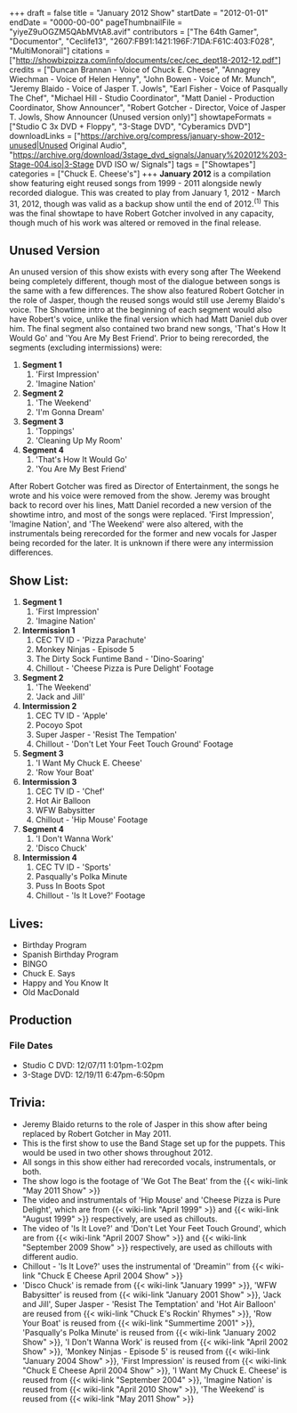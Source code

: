 +++
draft = false
title = "January 2012 Show"
startDate = "2012-01-01"
endDate = "0000-00-00"
pageThumbnailFile = "yiyeZ9uOGZM5QAbMVtA8.avif"
contributors = ["The 64th Gamer", "Documentor", "Ceclife13", "2607:FB91:1421:196F:71DA:F61C:403:F028", "MultiMonorail"]
citations = ["http://showbizpizza.com/info/documents/cec/cec_dept18-2012-12.pdf"]
credits = ["Duncan Brannan - Voice of Chuck E. Cheese", "Annagrey Wiechman - Voice of Helen Henny", "John Bowen - Voice of Mr. Munch", "Jeremy Blaido - Voice of Jasper T. Jowls", "Earl Fisher - Voice of Pasqually The Chef", "Michael Hill - Studio Coordinator", "Matt Daniel - Production Coordinator, Show Announcer", "Robert Gotcher - Director, Voice of Jasper T. Jowls, Show Announcer (Unused version only)"]
showtapeFormats = ["Studio C 3x DVD + Floppy", "3-Stage DVD", "Cyberamics DVD"]
downloadLinks = ["https://archive.org/compress/january-show-2012-unused|Unused Original Audio", "https://archive.org/download/3stage_dvd_signals/January%202012%203-Stage-004.iso|3-Stage DVD ISO w/ Signals"]
tags = ["Showtapes"]
categories = ["Chuck E. Cheese's"]
+++
**January 2012** is a compilation show featuring eight reused songs from 1999 - 2011 alongside newly recorded dialogue.
This was created to play from January 1, 2012 - March 31, 2012, though was valid as a backup show until the end of 2012.<sup>(1)</sup> This was the final showtape to have Robert Gotcher involved in any capacity, though much of his work was altered or removed in the final release.

## Unused Version

An unused version of this show exists with every song after The Weekend being completely different, though most of the dialogue between songs is the same with a few differences. The show also featured Robert Gotcher in the role of Jasper, though the reused songs would still use Jeremy Blaido's voice. The Showtime intro at the beginning of each segment would also have Robert's voice, unlike the final version which had Matt Daniel dub over him. The final segment also contained two brand new songs, 'That's How It Would Go' and 'You Are My Best Friend'.
Prior to being rerecorded, the segments (excluding intermissions) were:

1.  **Segment 1**
    1.  'First Impression'
    2.  'Imagine Nation'
2.  **Segment 2**
    1.  'The Weekend'
    2.  'I'm Gonna Dream'
3.  **Segment 3**
    1.  'Toppings'
    2.  'Cleaning Up My Room'
4.  **Segment 4**
    1.  'That's How It Would Go'
    2.  'You Are My Best Friend'

After Robert Gotcher was fired as Director of Entertainment, the songs he wrote and his voice were removed from the show. Jeremy was brought back to record over his lines, Matt Daniel recorded a new version of the showtime intro, and most of the songs were replaced. 'First Impression', 'Imagine Nation', and 'The Weekend' were also altered, with the instrumentals being rerecorded for the former and new vocals for Jasper being recorded for the later. It is unknown if there were any intermission differences.

## Show List:

1.  **Segment 1**
    1.  'First Impression'
    2.  'Imagine Nation'
2.  **Intermission 1**
    1.  CEC TV ID - 'Pizza Parachute'
    2.  Monkey Ninjas - Episode 5
    3.  The Dirty Sock Funtime Band - 'Dino-Soaring'
    4.  Chillout - 'Cheese Pizza is Pure Delight' Footage
3.  **Segment 2**
    1.  'The Weekend'
    2.  'Jack and Jill'
4.  **Intermission 2**
    1.  CEC TV ID - 'Apple'
    2.  Pocoyo Spot
    3.  Super Jasper - 'Resist The Tempation'
    4.  Chillout - 'Don't Let Your Feet Touch Ground' Footage
5.  **Segment 3**
    1.  'I Want My Chuck E. Cheese'
    2.  'Row Your Boat'
6.  **Intermission 3**
    1.  CEC TV ID - 'Chef'
    2.  Hot Air Balloon
    3.  WFW Babysitter
    4.  Chillout - 'Hip Mouse' Footage
7.  **Segment 4**
    1.  'I Don't Wanna Work'
    2.  'Disco Chuck'
8.  **Intermission 4**
    1.  CEC TV ID - 'Sports'
    2.  Pasqually's Polka Minute
    3.  Puss In Boots Spot
    4.  Chillout - 'Is It Love?' Footage

## Lives:

- Birthday Program
- Spanish Birthday Program
- BINGO
- Chuck E. Says
- Happy and You Know It
- Old MacDonald

## Production

### File Dates

- Studio C DVD: 12/07/11 1:01pm-1:02pm
- 3-Stage DVD: 12/19/11 6:47pm-6:50pm

## Trivia:

- Jeremy Blaido returns to the role of Jasper in this show after being replaced by Robert Gotcher in May 2011.
- This is the first show to use the Band Stage set up for the puppets. This would be used in two other shows throughout 2012.
- All songs in this show either had rerecorded vocals, instrumentals, or both.
- The show logo is the footage of 'We Got The Beat' from the {{< wiki-link "May 2011 Show" >}}
- The video and instrumentals of 'Hip Mouse' and 'Cheese Pizza is Pure Delight', which are from {{< wiki-link "April 1999" >}} and {{< wiki-link "August 1999" >}} respectively, are used as chillouts.
- The video of 'Is It Love?' and 'Don't Let Your Feet Touch Ground', which are from {{< wiki-link "April 2007 Show" >}} and {{< wiki-link "September 2009 Show" >}} respectively, are used as chillouts with different audio.
- Chillout - 'Is It Love?' uses the instrumental of 'Dreamin'' from {{< wiki-link "Chuck E Cheese April 2004 Show" >}}
- 'Disco Chuck' is remade from {{< wiki-link "January 1999" >}}, 'WFW Babysitter' is reused from {{< wiki-link "January 2001 Show" >}}, 'Jack and Jill', Super Jasper - 'Resist The Temptation' and 'Hot Air Balloon' are reused from {{< wiki-link "Chuck E's Rockin' Rhymes" >}}, 'Row Your Boat' is reused from {{< wiki-link "Summertime 2001" >}}, 'Pasqually's Polka Minute' is reused from {{< wiki-link "January 2002 Show" >}}, 'I Don't Wanna Work' is reused from {{< wiki-link "April 2002 Show" >}}, 'Monkey Ninjas - Episode 5' is reused from {{< wiki-link "January 2004 Show" >}}, 'First Impression' is reused from {{< wiki-link "Chuck E Cheese April 2004 Show" >}}, 'I Want My Chuck E. Cheese' is reused from {{< wiki-link "September 2004" >}}, 'Imagine Nation' is reused from {{< wiki-link "April 2010 Show" >}}, 'The Weekend' is reused from {{< wiki-link "May 2011 Show" >}}
